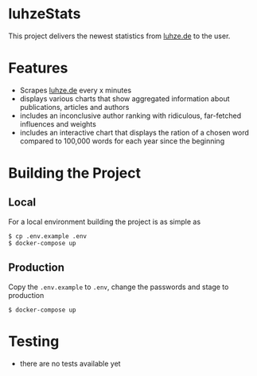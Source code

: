 # luhzeStats
This project delivers the newest statistics from [luhze.de](https://www.luhze.de) to the user. 

# Features
* Scrapes [luhze.de](https://www.luhze.de) every x minutes
* displays various charts that show aggregated information about publications, articles and authors
* includes an inconclusive author ranking with ridiculous, far-fetched influences and weights
* includes an interactive chart that displays the ration of a chosen word compared to 100,000 words for each year since the beginning 

# Building the Project
## Local
For a local environment building the project is as simple as   
```
$ cp .env.example .env  
$ docker-compose up
```

## Production
Copy the ```.env.example``` to ```.env```, change the passwords and stage to production
```
$ docker-compose up
```

# Testing
* there are no tests available yet